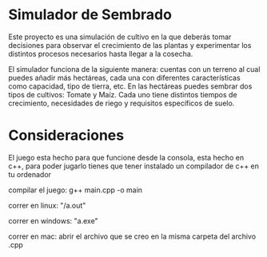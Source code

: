 # Simulador de Sembrado
Este proyecto es una simulación de cultivo en la que deberás tomar decisiones para observar el crecimiento de las plantas y experimentar los distintos procesos necesarios hasta llegar a la cosecha.

El simulador funciona de la siguiente manera: cuentas con un terreno al cual puedes añadir más hectáreas, cada una con diferentes características como capacidad, tipo de tierra, etc.
En las hectáreas puedes sembrar dos tipos de cultivos: Tomate y Maíz. Cada uno tiene distintos tiempos de crecimiento, necesidades de riego y requisitos específicos de suelo.


# Consideraciones

El juego esta hecho para que funcione desde la consola, esta hecho en c++, para poder jugarlo tienes que tener instalado un compilador de c++ en tu ordenador

compilar el juego: g++ main.cpp -o main

correr en linux: "/a.out"

correr en windows: "a.exe"

correr en mac: abrir el archivo que se creo en la misma carpeta del archivo .cpp
